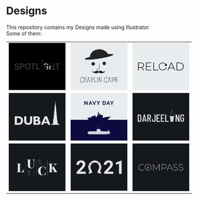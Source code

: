 # Designs
This repository contains my Designs made using Illustrator.<br>
Some of them:<br>
<table>
<tr><td><img src="./2020-11/png/21.11.2020.png"></td><td><img src="./2020-11/png/18.11.2020.png"></td><td><img src="./2020-11/png/25.11.2020.png"></td></tr>
<tr><td><img src="./2020-12/png/14.12.2020.png"></td><td><img src="./2020-12/png/04.12.2020.png"></td><td><img src="./2020-12/png/31.12.2020.png"></td></tr>
<tr><td><img src="./2020-12/png/06.12.2020.png"></td><td><img src="./2021-01/png/01.01.2021.png"></td><td><img src="./2020-12/png/12.12.2020.png"></td></tr>
</table>
